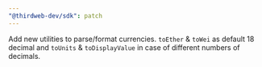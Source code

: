 ```yaml
---
"@thirdweb-dev/sdk": patch
---
```


Add new utilities to parse/format currencies. `toEther` & `toWei` as default 18 decimal and `toUnits` & `toDisplayValue` in case of different numbers of decimals.
